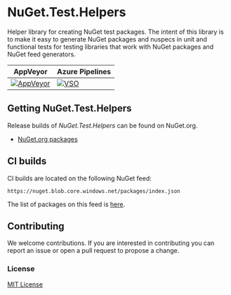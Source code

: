 # NuGet.Test.Helpers

Helper library for creating NuGet test packages. The intent of this library is to make it easy to generate NuGet packages and nuspecs in unit and functional tests for testing libraries that work with NuGet packages and NuGet feed generators.

| AppVeyor | Azure Pipelines |
| --- | --- |
| [![AppVeyor](https://ci.appveyor.com/api/projects/status/w5lynishdr2yrb7m?svg=true)](https://ci.appveyor.com/project/emgarten/nuget-test-helpers) | [![VSO](https://hackamore.visualstudio.com/Build/_apis/build/status/NuGet.Test.Helpers)](https://github.com/emgarten/NuGet.Test.Helpers) |

## Getting NuGet.Test.Helpers

Release builds of *NuGet.Test.Helpers* can be found on NuGet.org.

* [NuGet.org packages](https://www.nuget.org/packages/NuGet.Test.Helpers)

## CI builds

CI builds are located on the following NuGet feed:

``https://nuget.blob.core.windows.net/packages/index.json``

The list of packages on this feed is [here](https://nuget.blob.core.windows.net/packages/sleet.packageindex.json).

## Contributing

We welcome contributions. If you are interested in contributing you can report an issue or open a pull request to propose a change.

### License
[MIT License](https://github.com/emgarten/NuGet.Test.Helpers/blob/main/LICENSE.md)
